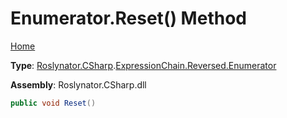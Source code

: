 # Enumerator\.Reset\(\) Method

[Home](../../../../../../README.md)

**Type**: [Roslynator.CSharp](../../../../README.md)\.[ExpressionChain.Reversed.Enumerator](../README.md)

**Assembly**: Roslynator\.CSharp\.dll

```csharp
public void Reset()
```

